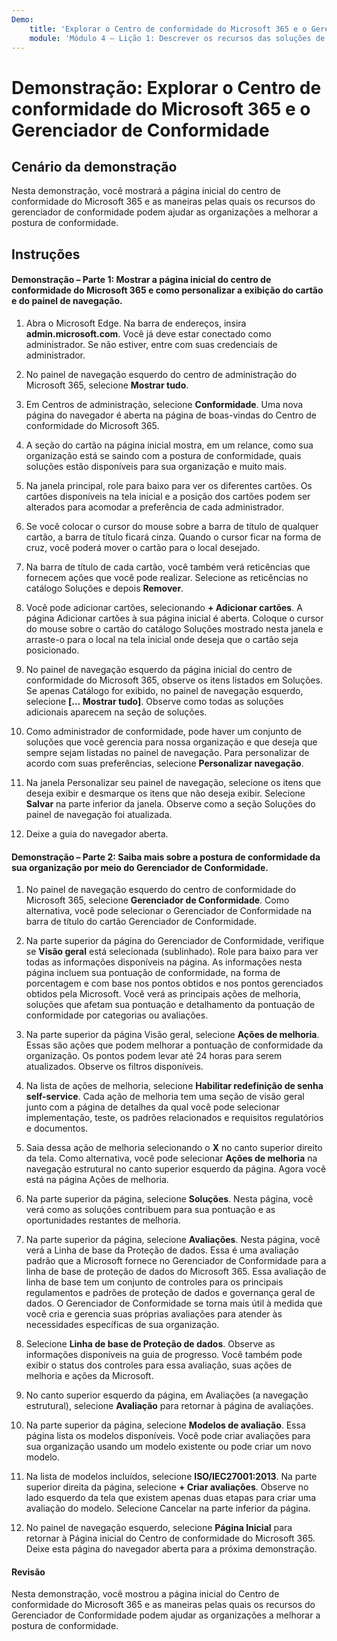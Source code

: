 ```yaml
---
Demo:
    title: 'Explorar o Centro de conformidade do Microsoft 365 e o Gerenciador de Conformidade'
    module: 'Módulo 4 – Lição 1: Descrever os recursos das soluções de conformidade da Microsoft: Descrever os recursos de gerenciamento de conformidade na Microsoft'
---
```



# Demonstração: Explorar o Centro de conformidade do Microsoft 365 e o Gerenciador de Conformidade

## Cenário da demonstração
Nesta demonstração, você mostrará a página inicial do centro de conformidade do Microsoft 365 e as maneiras pelas quais os recursos do gerenciador de conformidade podem ajudar as organizações a melhorar a postura de conformidade.

## Instruções

#### Demonstração – Parte 1: Mostrar a página inicial do centro de conformidade do Microsoft 365 e como personalizar a exibição do cartão e do painel de navegação.

1. Abra o Microsoft Edge. Na barra de endereços, insira **admin.microsoft.com**. Você já deve estar conectado como administrador.  Se não estiver, entre com suas credenciais de administrador.

1. No painel de navegação esquerdo do centro de administração do Microsoft 365, selecione **Mostrar tudo**.

1. Em Centros de administração, selecione **Conformidade**.  Uma nova página do navegador é aberta na página de boas-vindas do Centro de conformidade do Microsoft 365.  

1. A seção do cartão na página inicial mostra, em um relance, como sua organização está se saindo com a postura de conformidade, quais soluções estão disponíveis para sua organização e muito mais.

1. Na janela principal, role para baixo para ver os diferentes cartões. Os cartões disponíveis na tela inicial e a posição dos cartões podem ser alterados para acomodar a preferência de cada administrador.  

1. Se você colocar o cursor do mouse sobre a barra de título de qualquer cartão, a barra de título ficará cinza.  Quando o cursor ficar na forma de cruz, você poderá mover o cartão para o local desejado.

1. Na barra de título de cada cartão, você também verá reticências que fornecem ações que você pode realizar.  Selecione as reticências no catálogo Soluções e depois **Remover**.

1. Você pode adicionar cartões, selecionando **+ Adicionar cartões**.  A página Adicionar cartões à sua página inicial é aberta.  Coloque o cursor do mouse sobre o cartão do catálogo Soluções mostrado nesta janela e arraste-o para o local na tela inicial onde deseja que o cartão seja posicionado.

1. No painel de navegação esquerdo da página inicial do centro de conformidade do Microsoft 365, observe os itens listados em Soluções.  Se apenas Catálogo for exibido, no painel de navegação esquerdo, selecione **[… Mostrar tudo]**.  Observe como todas as soluções adicionais aparecem na seção de soluções.  

1. Como administrador de conformidade, pode haver um conjunto de soluções que você gerencia para nossa organização e que deseja que sempre sejam listadas no painel de navegação.  Para personalizar de acordo com suas preferências, selecione **Personalizar navegação**.  

1. Na janela Personalizar seu painel de navegação, selecione os itens que deseja exibir e desmarque os itens que não deseja exibir.  Selecione **Salvar** na parte inferior da janela.  Observe como a seção Soluções do painel de navegação foi atualizada.

1. Deixe a guia do navegador aberta.

#### Demonstração – Parte 2: Saiba mais sobre a postura de conformidade da sua organização por meio do Gerenciador de Conformidade.

1. No painel de navegação esquerdo do centro de conformidade do Microsoft 365, selecione **Gerenciador de Conformidade**.  Como alternativa, você pode selecionar o Gerenciador de Conformidade na barra de título do cartão Gerenciador de Conformidade.

1. Na parte superior da página do Gerenciador de Conformidade, verifique se **Visão geral** está selecionada (sublinhado). Role para baixo para ver todas as informações disponíveis na página.  As informações nesta página incluem sua pontuação de conformidade, na forma de porcentagem e com base nos pontos obtidos e nos pontos gerenciados obtidos pela Microsoft.   Você verá as principais ações de melhoria, soluções que afetam sua pontuação e detalhamento da pontuação de conformidade por categorias ou avaliações.

1. Na parte superior da página Visão geral, selecione **Ações de melhoria**.  Essas são ações que podem melhorar a pontuação de conformidade da organização. Os pontos podem levar até 24 horas para serem atualizados.  Observe os filtros disponíveis.

1. Na lista de ações de melhoria, selecione **Habilitar redefinição de senha self-service**.  Cada ação de melhoria tem uma seção de visão geral junto com a página de detalhes da qual você pode selecionar implementação, teste, os padrões relacionados e requisitos regulatórios e documentos.

1. Saia dessa ação de melhoria selecionando o **X** no canto superior direito da tela.  Como alternativa, você pode selecionar **Ações de melhoria** na navegação estrutural no canto superior esquerdo da página.  Agora você está na página Ações de melhoria.

1. Na parte superior da página, selecione **Soluções**. Nesta página, você verá como as soluções contribuem para sua pontuação e as oportunidades restantes de melhoria.

1. Na parte superior da página, selecione **Avaliações**. Nesta página, você verá a Linha de base da Proteção de dados.  Essa é uma avaliação padrão que a Microsoft fornece no Gerenciador de Conformidade para a linha de base de proteção de dados do Microsoft 365.  Essa avaliação de linha de base tem um conjunto de controles para os principais regulamentos e padrões de proteção de dados e governança geral de dados. O Gerenciador de Conformidade se torna mais útil à medida que você cria e gerencia suas próprias avaliações para atender às necessidades específicas de sua organização.

1. Selecione **Linha de base de Proteção de dados**.  Observe as informações disponíveis na guia de progresso.  Você também pode exibir o status dos controles para essa avaliação, suas ações de melhoria e ações da Microsoft.  

1. No canto superior esquerdo da página, em Avaliações (a navegação estrutural), selecione **Avaliação** para retornar à página de avaliações.  

1. Na parte superior da página, selecione **Modelos de avaliação**.  Essa página lista os modelos disponíveis. Você pode criar avaliações para sua organização usando um modelo existente ou pode criar um novo modelo.

1. Na lista de modelos incluídos, selecione **ISO/IEC27001:2013**. Na parte superior direita da página, selecione **+ Criar avaliações**.  Observe no lado esquerdo da tela que existem apenas duas etapas para criar uma avaliação do modelo.  Selecione Cancelar na parte inferior da página.

1. No painel de navegação esquerdo, selecione **Página Inicial** para retornar à Página inicial do Centro de conformidade do Microsoft 365.  Deixe esta página do navegador aberta para a próxima demonstração.

#### Revisão
Nesta demonstração, você mostrou a página inicial do Centro de conformidade do Microsoft 365 e as maneiras pelas quais os recursos do Gerenciador de Conformidade podem ajudar as organizações a melhorar a postura de conformidade.
